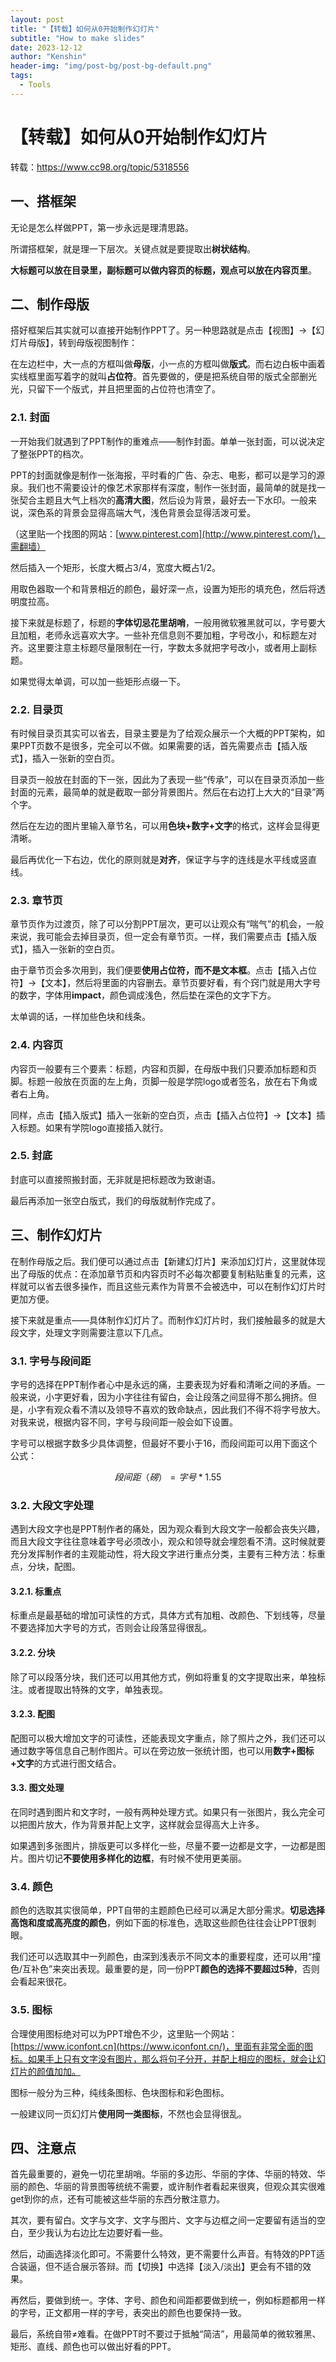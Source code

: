 ```yaml
---
layout: post
title: "【转载】如何从0开始制作幻灯片"
subtitle: "How to make slides"
date: 2023-12-12
author: "Kenshin"
header-img: "img/post-bg/post-bg-default.png"
tags: 
  - Tools
---
```


# 【转载】如何从0开始制作幻灯片

转载：https://www.cc98.org/topic/5318556

## 一、搭框架

无论是怎么样做PPT，第一步永远是理清思路。

所谓搭框架，就是理一下层次。关键点就是要提取出**树状结构**。

**大标题可以放在目录里，副标题可以做内容页的标题，观点可以放在内容页里**。

## 二、制作母版

搭好框架后其实就可以直接开始制作PPT了。另一种思路就是点击【视图】→【幻灯片母版】，转到母版视图制作：

在左边栏中，大一点的方框叫做**母版**，小一点的方框叫做**版式**。而右边白板中画着实线框里面写着字的就叫**占位符**。首先要做的，便是把系统自带的版式全部删光光，只留下一个版式，并且把里面的占位符也清空了。

### 2.1. 封面

一开始我们就遇到了PPT制作的重难点——制作封面。单单一张封面，可以说决定了整张PPT的档次。

PPT的封面就像是制作一张海报，平时看的广告、杂志、电影，都可以是学习的源泉。我们也不需要设计的像艺术家那样有深度，制作一张封面，最简单的就是找一张契合主题且大气上档次的**高清大图**，然后设为背景，最好去一下水印。一般来说，深色系的背景会显得高端大气，浅色背景会显得活泼可爱。

（这里贴一个找图的网站：[www.pinterest.com](http://www.pinterest.com/)，需翻墙）

然后插入一个矩形，长度大概占3/4，宽度大概占1/2。

用取色器取一个和背景相近的颜色，最好深一点，设置为矩形的填充色，然后将透明度拉高。

接下来就是标题了，标题的**字体切忌花里胡哨**，一般用微软雅黑就可以，字号要大且加粗，老师永远喜欢大字。一些补充信息则不要加粗，字号改小，和标题左对齐。这里要注意主标题尽量限制在一行，字数太多就把字号改小，或者用上副标题。

如果觉得太单调，可以加一些矩形点缀一下。

### 2.2. 目录页

有时候目录页其实可以省去，目录主要是为了给观众展示一个大概的PPT架构，如果PPT页数不是很多，完全可以不做。如果需要的话，首先需要点击【插入版式】，插入一张新的空白页。

目录页一般放在封面的下一张，因此为了表现一些“传承”，可以在目录页添加一些封面的元素，最简单的就是截取一部分背景图片。然后在右边打上大大的“目录”两个字。

然后在左边的图片里输入章节名，可以用**色块+数字+文字**的格式，这样会显得更清晰。

最后再优化一下右边，优化的原则就是**对齐**，保证字与字的连线是水平线或竖直线。

### 2.3. 章节页

章节页作为过渡页，除了可以分割PPT层次，更可以让观众有“喘气”的机会，一般来说，我可能会去掉目录页，但一定会有章节页。一样，我们需要点击【插入版式】，插入一张新的空白页。

由于章节页会多次用到，我们便要**使用占位符，而不是文本框**。点击【插入占位符】→【文本】，然后将里面的内容删去。章节页要好看，有个窍门就是用大字号的数字，字体用**impact**，颜色调成浅色，然后垫在深色的文字下方。

太单调的话，一样加些色块和线条。

### 2.4. 内容页

内容页一般要有三个要素：标题，内容和页脚，在母版中我们只要添加标题和页脚。标题一般放在页面的左上角，页脚一般是学院logo或者签名，放在右下角或者右上角。

同样，点击【插入版式】插入一张新的空白页，点击【插入占位符】→【文本】插入标题。如果有学院logo直接插入就行。

### 2.5. 封底

封底可以直接照搬封面，无非就是把标题改为致谢语。

最后再添加一张空白版式，我们的母版就制作完成了。

## 三、制作幻灯片

在制作母版之后。我们便可以通过点击【新建幻灯片】来添加幻灯片，这里就体现出了母版的优点：在添加章节页和内容页时不必每次都要复制粘贴重复的元素，这样就可以省去很多操作，而且这些元素作为背景不会被选中，可以在制作幻灯片时更加方便。

接下来就是重点——具体制作幻灯片了。而制作幻灯片时，我们接触最多的就是大段文字，处理文字则需要注意以下几点。

### 3.1. 字号与段间距

字号的选择在PPT制作者心中是永远的痛，主要表现为好看和清晰之间的矛盾。一般来说，小字更好看，因为小字往往有留白，会让段落之间显得不那么拥挤。但是，小字有观众看不清以及领导不喜欢的致命缺点，因此我们不得不将字号放大。对我来说，根据内容不同，字号与段间距一般会如下设置。

字号可以根据字数多少具体调整，但最好不要小于16，而段间距可以用下面这个公式：

$$段间距（磅）=字号 * 1.55$$

### 3.2. 大段文字处理

遇到大段文字也是PPT制作者的痛处，因为观众看到大段文字一般都会丧失兴趣，而且大段文字往往意味着字号必须改小，观众和领导就会埋怨看不清。这时候就要充分发挥制作者的主观能动性，将大段文字进行重点分类，主要有三种方法：标重点，分块，配图。

#### 3.2.1. 标重点

标重点是最基础的增加可读性的方式，具体方式有加粗、改颜色、下划线等，尽量不要选择加大字号的方式，否则会让段落显得很乱。

#### 3.2.2. 分块

除了可以段落分块，我们还可以用其他方式，例如将重复的文字提取出来，单独标注。或者提取出特殊的文字，单独表现。

#### 3.2.3. 配图

配图可以极大增加文字的可读性，还能表现文字重点，除了照片之外，我们还可以通过数字等信息自己制作图片。可以在旁边放一张统计图，也可以用**数字+图标+文字**的方式进行图文结合。

#### 3.3. 图文处理

在同时遇到图片和文字时，一般有两种处理方式。如果只有一张图片，我么完全可以把图片放大，作为背景并配上文字，这样就会显得高大上许多。

如果遇到多张图片，排版更可以多样化一些，尽量不要一边都是文字，一边都是图片。图片切记**不要使用多样化的边框**，有时候不使用更美丽。

### 3.4. 颜色

颜色的选取其实很简单，PPT自带的主题颜色已经可以满足大部分需求。**切忌选择高饱和度或高亮度的颜色**，例如下面的标准色，选取这些颜色往往会让PPT很刺眼。

我们还可以选取其中一列颜色，由深到浅表示不同文本的重要程度，还可以用“撞色/互补色”来突出表现。最重要的是，同一份PPT**颜色的选择不要超过5种**，否则会看起来很花。

### 3.5. 图标

合理使用图标绝对可以为PPT增色不少，这里贴一个网站：[https://www.iconfont.cn](https://www.iconfont.cn/)，里面有非常全面的图标。如果手上只有文字没有图片，那么将句子分开，并配上相应的图标，就会让幻灯片的颜值加加。

图标一般分为三种，纯线条图标、色块图标和彩色图标。

一般建议同一页幻灯片**使用同一类图标**，不然也会显得很乱。

## 四、注意点

首先最重要的，避免一切花里胡哨。华丽的多边形、华丽的字体、华丽的特效、华丽的颜色、华丽的背景图等统统不需要，或许制作者看起来很爽，但观众其实很难get到你的点，还有可能被这些华丽的东西分散注意力。

其次，要有留白。文字与文字、文字与图片、文字与边框之间一定要留有适当的空白，至少我认为右边比左边要好看一些。

然后，动画选择淡化即可。不需要什么特效，更不需要什么声音。有特效的PPT适合装逼，但不适合展示答辩。而【切换】中选择【淡入/淡出】更会有不错的效果。

再然后，要做到统一。字体、字号、颜色和间距都要做到统一，例如标题都用一样的字号，正文都用一样的字号，表突出的颜色也要保持一致。

最后，系统自带≠难看。在做PPT时不要过于抵触“简洁”，用最简单的微软雅黑、矩形、直线、颜色也可以做出好看的PPT。